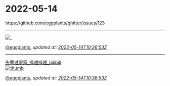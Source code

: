# 2022-05-14

<https://github.com/eggplants/ghitter/issues/123>

---

![_](https://github.githubassets.com/images/mona-loading-default.gif)

[@eggplants](https://github.com/eggplants), *updated at: [2022-05-14T10:36:53Z](https://github.com/eggplants/ghitter/issues/123#issue-1235377611)*

---

[先辈过家家_哔哩哔哩_bilibili<br>![thumb](http://i2.hdslb.com/bfs/archive/9751c3d95aa938c63218bf8bb8848b57e9d22a28.jpg)](https://www.bilibili.com/video/BV1A3411N7Dd/?spm_id_from=333.788.recommend_more_video.-1)

[@eggplants](https://github.com/eggplants), *updated at: [2022-05-14T10:36:53Z](https://github.com/eggplants/ghitter/issues/123#issuecomment-1126688407)*

